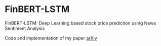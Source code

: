 # FinBERT-LSTM
FinBERT-LSTM: Deep Learning based stock price prediction using News Sentiment Analysis


Code and implementation of my paper [arXiv](https://arxiv.org/pdf/2211.07392.pdf)
